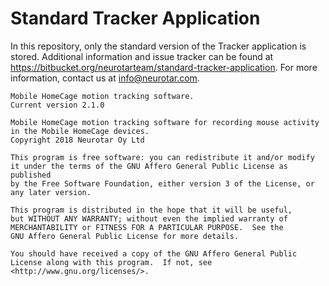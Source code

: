 # Standard Tracker Application

In this repository, only the standard version of the Tracker application is stored. 
Additional information and issue tracker can be found at 
https://bitbucket.org/neurotarteam/standard-tracker-application. 
For more information, contact us at info@neurotar.com.

```
Mobile HomeCage motion tracking software.
Current version 2.1.0

Mobile HomeCage motion tracking software for recording mouse activity
in the Mobile HomeCage devices.
Copyright 2018 Neurotar Oy Ltd

This program is free software: you can redistribute it and/or modify
it under the terms of the GNU Affero General Public License as published
by the Free Software Foundation, either version 3 of the License, or
any later version.

This program is distributed in the hope that it will be useful,
but WITHOUT ANY WARRANTY; without even the implied warranty of
MERCHANTABILITY or FITNESS FOR A PARTICULAR PURPOSE.  See the
GNU Affero General Public License for more details.

You should have received a copy of the GNU Affero General Public License along with this program.  If not, see <http://www.gnu.org/licenses/>.
```